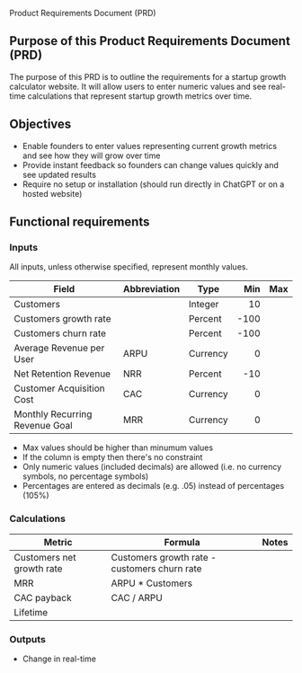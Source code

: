 Product Requirements Document (PRD)

## Purpose of this Product Requirements Document (PRD)

The purpose of this PRD is to outline the requirements for a startup growth calculator website. It will allow users to enter numeric values and see real-time calculations that represent startup growth metrics over time.

## Objectives
* Enable founders to enter values representing current growth metrics and see how they will grow over time
* Provide instant feedback so founders can change values quickly and see updated results
* Require no setup or installation (should run directly in ChatGPT or on a hosted website)

## Functional requirements

### Inputs

All inputs, unless otherwise specified, represent monthly values.

| Field                               | Abbreviation    |Type        | Min        | Max        |
| ----------------------------------- | --------------- | ---------- | ---------: | ---------: |
| Customers                           |                 | Integer    | 10         |            |
| Customers growth rate               |                 | Percent    | -100       |            |
| Customers churn rate                |                 | Percent    | -100       |            |
| Average Revenue per User            | ARPU            | Currency   | 0          |            |
| Net Retention Revenue               | NRR             | Percent    | -10        |            |
| Customer Acquisition Cost           | CAC             | Currency   | 0          |            |
| Monthly Recurring Revenue Goal      | MRR             | Currency   | 0          |            |

* Max values should be higher than minumum values
* If the column is empty then there's no constraint
* Only numeric values (included decimals) are allowed (i.e. no currency symbols, no percentage symbols)
* Percentages are entered as decimals (e.g. .05) instead of percentages (105%)


### Calculations

| Metric                              | Formula                                                                | Notes
| ----------------------------------- | ---------------------------------------------------------------------- | ----------------------------------- |
| Customers net growth rate           | Customers growth rate - customers churn rate                           |                                     |
| MRR                                 | ARPU * Customers                                                       |                                     |
| CAC payback                         | CAC / ARPU                                                             |                                     |
| Lifetime                            | 


### Outputs

* Change in real-time 

